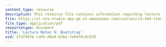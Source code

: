 ```yaml
---
content_type: resource
description: This resource file contains information regarding lecture 9.
file: https://ol-ocw-studio-app-qa.s3.amazonaws.com/courses/14-384-time-series-analysis-fall-2013/2fdf997bca65d6ed82ba7a94f6cdc970_MIT14_384F13_lec9.pdf
file_type: application/pdf
resourcetype: Document
title: 'Lecture Notes 9: Bootstrap'
uid: 2fdf997b-ca65-d6ed-82ba-7a94f6cdc970
---
```

